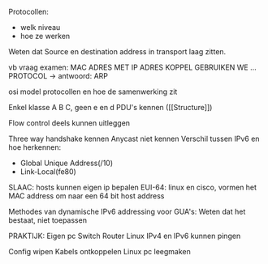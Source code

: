 Protocollen:
- welk niveau
- hoe ze werken

Weten dat Source en destination address in transport laag zitten.

vb vraag examen: MAC ADRES MET IP ADRES KOPPEL GEBRUIKEN WE ... PROTOCOL -> antwoord: ARP

osi model protocollen en hoe de samenwerking zit

Enkel klasse A B C, geen e en d
PDU's kennen ([[Structure]])

Flow control deels kunnen uitleggen

Three way handshake kennen
Anycast niet kennen
Verschil tussen IPv6 en hoe herkennen:
- Global Unique Address(/10)
- Link-Local(fe80)

SLAAC: hosts kunnen eigen ip bepalen
EUI-64: linux en cisco, vormen het MAC address om naar een 64 bit host address

Methodes van dynamische IPv6 addressing voor GUA's:
Weten dat het bestaat, niet toepassen

PRAKTIJK: 
Eigen pc 
Switch 
Router 
Linux 
IPv4 en IPv6 kunnen pingen

Config wipen
Kabels ontkoppelen
Linux pc leegmaken